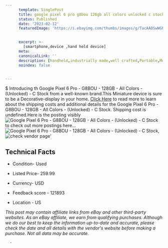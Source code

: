 ```yaml
---
      template: SinglePost
      title: google pixel 6 pro g8bou 128gb all colors unlocked c stock
      status: Published
      date: '2023-02-12'
      featuredImage: 'https://i.ebayimg.com/thumbs/images/g/TacAAOSwWGFi6Slf/s-l225.jpg'
       

      excerpt: >-
        [smartphone,device ,hand held device]
      meta:
      canonicalLink: ''
      description: [handheld,industrially made,well crafted,Portable,Mobile,Compact,Convenient,Lightweight,Maneuverable,Man-portable,Miniature,Carriable,Hand-held,Light,Holdable,Transportable,Mobile device,Pocket-sized,On-the-go,Wireless,Cordless,Compact size,Convenient size, smartphone,device ,hand held device]
      noindex: false
      

---
```

$
      Introducing th Google Pixel 6 Pro - G8BOU - 128GB - All Colors - (Unlocked) - C Stock from a well-known brand.This Miniature device  is sure to be a Decorative-display in your home. [Click Here](https://www.ebay.com/itm/195466932096?hash=item2d82bcaf80%3Ag%3ATacAAOSwWGFi6Slf&mkevt=1&mkcid=1&mkrid=711-53200-19255-0&campid=%253CePNCampaignId%253E&customid=%253CreferenceId%253E&toolid=10049) to read more to learn about the shipping costs and additional details for the Google Pixel 6 Pro - G8BOU - 128GB - All Colors - (Unlocked) - C Stock. Shipping cost is undefined.Here is the posting visibly ![Google Pixel 6 Pro - G8BOU - 128GB - All Colors - (Unlocked) - C Stock](https://i.ebayimg.com/thumbs/images/g/TacAAOSwWGFi6Slf/s-l225.jpg) to check out more postings here... ![Google Pixel 6 Pro - G8BOU - 128GB - All Colors - (Unlocked) - C Stock](https://i.ebayimg.com/images/g/TacAAOSwWGFi6Slf/s-l640.jpg), ![check vendor page]()'

      

 ## Technical Facts 



     
      

 - Condition- Used 


      

 - Listed Price- 259.99 


      

 - Currency- USD 


      

 - Feedback score - 121893 


      

 - Location - US 


      
      

 *_This post may contain affiliate links from eBay and other third-party websites. As an eBay affiliate, we earn from qualifying purchases. Although we do our best to keep the information up-to-date and accurate, please check the date and all details with the vendor's website before making a purchase. Not all data may be accurate._*




      -
